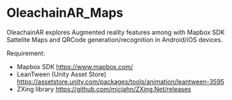 # OleachainAR_Maps

 OleachainAR explores Augmented reality features among with Mapbox SDK Sattelite Maps and QRCode generation/recognition in Android/iOS devices.   

Requirement: 
- Mapbox SDK https://www.mapbox.com/
- LeanTween (Unity Asset Store) https://assetstore.unity.com/packages/tools/animation/leantween-3595
- ZXing library https://github.com/micjahn/ZXing.Net/releases
